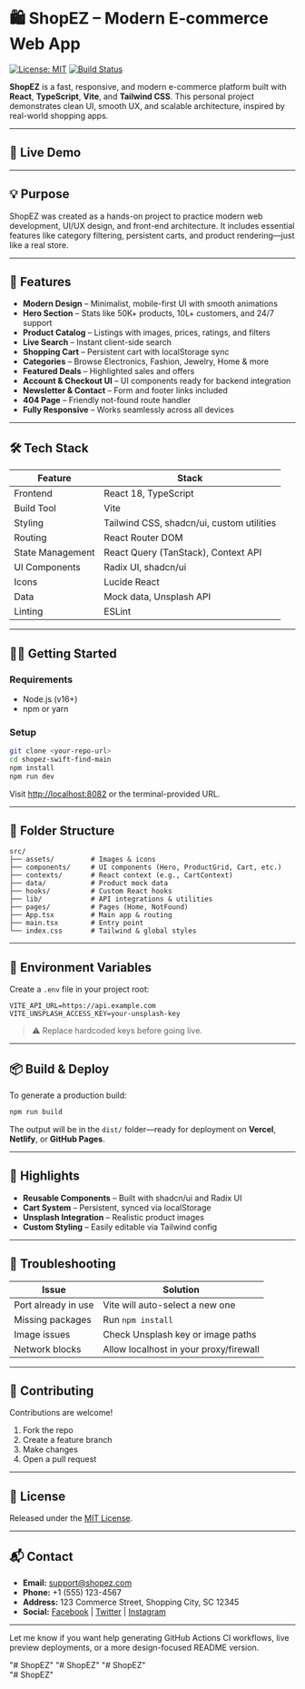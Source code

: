 # 🛍️ ShopEZ – Modern E-commerce Web App

[![License: MIT](https://img.shields.io/badge/License-MIT-green.svg)](LICENSE)
[![Build Status](https://img.shields.io/badge/build-passing-brightgreen)](#)

**ShopEZ** is a fast, responsive, and modern e-commerce platform built with **React**, **TypeScript**, **Vite**, and **Tailwind CSS**. This personal project demonstrates clean UI, smooth UX, and scalable architecture, inspired by real-world shopping apps.

---

## 🚀 Live Demo

<!-- Add your deployed link or screenshots here -->

<!-- [View Live Demo](https://your-demo-url.com) -->

---

## 💡 Purpose

ShopEZ was created as a hands-on project to practice modern web development, UI/UX design, and front-end architecture. It includes essential features like category filtering, persistent carts, and product rendering—just like a real store.

---

## 🌟 Features

* **Modern Design** – Minimalist, mobile-first UI with smooth animations
* **Hero Section** – Stats like 50K+ products, 10L+ customers, and 24/7 support
* **Product Catalog** – Listings with images, prices, ratings, and filters
* **Live Search** – Instant client-side search
* **Shopping Cart** – Persistent cart with localStorage sync
* **Categories** – Browse Electronics, Fashion, Jewelry, Home & more
* **Featured Deals** – Highlighted sales and offers
* **Account & Checkout UI** – UI components ready for backend integration
* **Newsletter & Contact** – Form and footer links included
* **404 Page** – Friendly not-found route handler
* **Fully Responsive** – Works seamlessly across all devices

---

## 🛠 Tech Stack

| Feature          | Stack                                     |
| ---------------- | ----------------------------------------- |
| Frontend         | React 18, TypeScript                      |
| Build Tool       | Vite                                      |
| Styling          | Tailwind CSS, shadcn/ui, custom utilities |
| Routing          | React Router DOM                          |
| State Management | React Query (TanStack), Context API       |
| UI Components    | Radix UI, shadcn/ui                       |
| Icons            | Lucide React                              |
| Data             | Mock data, Unsplash API                   |
| Linting          | ESLint                                    |

---

## 🧑‍💻 Getting Started

### Requirements

* Node.js (v16+)
* npm or yarn

### Setup

```bash
git clone <your-repo-url>
cd shopez-swift-find-main
npm install
npm run dev
```

Visit [http://localhost:8082](http://localhost:8082) or the terminal-provided URL.

---

## 📁 Folder Structure

```
src/
├── assets/         # Images & icons
├── components/     # UI components (Hero, ProductGrid, Cart, etc.)
├── contexts/       # React context (e.g., CartContext)
├── data/           # Product mock data
├── hooks/          # Custom React hooks
├── lib/            # API integrations & utilities
├── pages/          # Pages (Home, NotFound)
├── App.tsx         # Main app & routing
├── main.tsx        # Entry point
└── index.css       # Tailwind & global styles
```

---

## 🔑 Environment Variables

Create a `.env` file in your project root:

```env
VITE_API_URL=https://api.example.com
VITE_UNSPLASH_ACCESS_KEY=your-unsplash-key
```

> ⚠️ Replace hardcoded keys before going live.

---

## 📦 Build & Deploy

To generate a production build:

```bash
npm run build
```

The output will be in the `dist/` folder—ready for deployment on **Vercel**, **Netlify**, or **GitHub Pages**.

---

## 🧩 Highlights

* **Reusable Components** – Built with shadcn/ui and Radix UI
* **Cart System** – Persistent, synced via localStorage
* **Unsplash Integration** – Realistic product images
* **Custom Styling** – Easily editable via Tailwind config

---

## 🧰 Troubleshooting

| Issue               | Solution                               |
| ------------------- | -------------------------------------- |
| Port already in use | Vite will auto-select a new one        |
| Missing packages    | Run `npm install`                      |
| Image issues        | Check Unsplash key or image paths      |
| Network blocks      | Allow localhost in your proxy/firewall |

---

## 🤝 Contributing

Contributions are welcome!

1. Fork the repo
2. Create a feature branch
3. Make changes
4. Open a pull request

---

## 📄 License

Released under the [MIT License](LICENSE).

---

## 📬 Contact

* **Email:** [support@shopez.com](mailto:support@shopez.com)
* **Phone:** +1 (555) 123-4567
* **Address:** 123 Commerce Street, Shopping City, SC 12345
* **Social:** [Facebook](#) | [Twitter](#) | [Instagram](#)

---

Let me know if you want help generating GitHub Actions CI workflows, live preview deployments, or a more design-focused README version.

"# ShopEZ" 
"# ShopEZ" 
"# ShopEZ"  
"# ShopEZ"  
